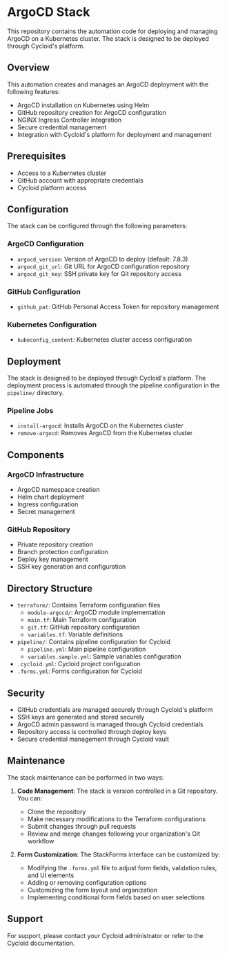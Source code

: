 # ArgoCD Stack

This repository contains the automation code for deploying and managing ArgoCD on a Kubernetes cluster. The stack is designed to be deployed through Cycloid's platform.

## Overview

This automation creates and manages an ArgoCD deployment with the following features:
- ArgoCD installation on Kubernetes using Helm
- GitHub repository creation for ArgoCD configuration
- NGINX Ingress Controller integration
- Secure credential management
- Integration with Cycloid's platform for deployment and management

## Prerequisites

- Access to a Kubernetes cluster
- GitHub account with appropriate credentials
- Cycloid platform access

## Configuration

The stack can be configured through the following parameters:

### ArgoCD Configuration
- `argocd_version`: Version of ArgoCD to deploy (default: 7.8.3)
- `argocd_git_url`: Git URL for ArgoCD configuration repository
- `argocd_git_key`: SSH private key for Git repository access

### GitHub Configuration
- `github_pat`: GitHub Personal Access Token for repository management

### Kubernetes Configuration
- `kubeconfig_content`: Kubernetes cluster access configuration

## Deployment

The stack is designed to be deployed through Cycloid's platform. The deployment process is automated through the pipeline configuration in the `pipeline/` directory.

### Pipeline Jobs

- `install-argocd`: Installs ArgoCD on the Kubernetes cluster
- `remove-argocd`: Removes ArgoCD from the Kubernetes cluster

## Components

### ArgoCD Infrastructure
- ArgoCD namespace creation
- Helm chart deployment
- Ingress configuration
- Secret management

### GitHub Repository
- Private repository creation
- Branch protection configuration
- Deploy key management
- SSH key generation and configuration

## Directory Structure

- `terraform/`: Contains Terraform configuration files
  - `module-argocd/`: ArgoCD module implementation
  - `main.tf`: Main Terraform configuration
  - `git.tf`: GitHub repository configuration
  - `variables.tf`: Variable definitions
- `pipeline/`: Contains pipeline configuration for Cycloid
  - `pipeline.yml`: Main pipeline configuration
  - `variables.sample.yml`: Sample variables configuration
- `.cycloid.yml`: Cycloid project configuration
- `.forms.yml`: Forms configuration for Cycloid

## Security

- GitHub credentials are managed securely through Cycloid's platform
- SSH keys are generated and stored securely
- ArgoCD admin password is managed through Cycloid credentials
- Repository access is controlled through deploy keys
- Secure credential management through Cycloid vault

## Maintenance

The stack maintenance can be performed in two ways:

1. **Code Management**: The stack is version controlled in a Git repository. You can:
   - Clone the repository
   - Make necessary modifications to the Terraform configurations
   - Submit changes through pull requests
   - Review and merge changes following your organization's Git workflow

2. **Form Customization**: The StackForms interface can be customized by:
   - Modifying the `.forms.yml` file to adjust form fields, validation rules, and UI elements
   - Adding or removing configuration options
   - Customizing the form layout and organization
   - Implementing conditional form fields based on user selections

## Support

For support, please contact your Cycloid administrator or refer to the Cycloid documentation.
